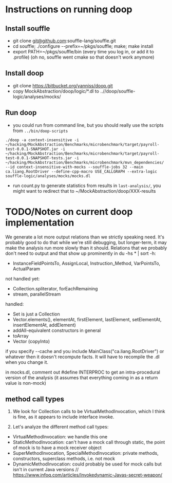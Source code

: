 # Instructions on running doop

## Install souffle

* git clone git@github.com:souffle-lang/souffle.git
* cd souffle; ./configure --prefix=~/pkgs/souffle; make; make install
* export PATH=~/pkgs/souffle/bin (every time you log in, or add it to .profile)
(oh no, souffle went cmake so that doesn't work anymore)

## Install doop
* git clone https://bitbucket.org/yanniss/doop.git
* copy MockAbstraction/doop/logic/*.dl to ..//doop/souffle-logic/analyses/mocks/

## Run doop
* you could run from command line, but you should really use the scripts from `../bin/doop-scripts`

```./doop -a context-insensitive -i ~/hacking/MockAbstraction/Benchmarks/microbenchmark/target/payroll-test-0.0.1-SNAPSHOT.jar -i ~/hacking/MockAbstraction/Benchmarks/microbenchmark/target/payroll-test-0.0.1-SNAPSHOT-tests.jar -i ~/hacking/MockAbstraction/Benchmarks/microbenchmark/mvn_dependencies/ --id context-insensitive-with-mocks --souffle-jobs 32 --main ca.liang.RootDriver --define-cpp-macro USE_CALLGRAPH --extra-logic souffle-logic/analyses/mocks/mocks.dl```

* run count.py to generate statistics from results in `last-analysis/`, you might want to redirect that to ~/MockAbstraction/doop/XXX-results

# TODO/Notes on current doop implementation

We generate a lot more output relations than we strictly speaking need. It's probably good to do 
that while we're still debugging, but longer-term, it may make the analysis run more slowly than 
it should. Relations that we probably don't need to output and that show up prominently in du 
-hs * | sort -h:

* InstanceFieldPointsTo, AssignLocal, Instruction_Method, VarPointsTo, ActualParam

not handled yet:
* Collection.spliterator, forEachRemaining
* stream, parallelStream

handled:
* Set is just a Collection
* Vector.elements(), elementAt, firstElement, lastElement, setElementAt, insertElementAt, addElement)
* addAll-equivalent constructors in general
* toArray
* Vector (copyInto)

if you specify --cache and you include MainClass("ca.liang.RootDriver") or whatever then it doesn't recompute facts. It will have to recompile the .dl when you change it.

in mocks.dl, comment out #define INTERPROC to get an intra-procedural version of the analysis (it assumes that everything coming in as a return value is non-mock)

## method call types

1. We look for Collection calls to be VirtualMethodInvocation, which I think is fine, as it appears to include interface invoke.

2. Let's analyze the different method call types:
* VirtualMethodInvocation: we handle this one
* StaticMethodInvocation: can't have a mock call through static, the point of mock is to have a mock receiver object
* SuperMethodInvocation, SpecialMethodInvocation: private methods, constructors, superclass methods, i.e. not mock
* DynamicMethodInvocation: could probably be used for mock calls but isn't in current Java versions
// https://www.infoq.com/articles/Invokedynamic-Javas-secret-weapon/

